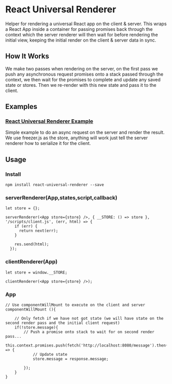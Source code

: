 # React Universal Renderer

Helper for rendering a universal React app on the client & server. This wraps a React App inside a container for passing promises back through the context which the server renderer will then wait for before rendering the initial view, keeping the initial render on the client & server data in sync.

## How It Works

We make two passes when rendering on the server, on the first pass we push any asynchronous request promises onto a stack passed through the context, we then wait for the promises to complete and update any saved state or stores. Then we re-render with this new state and pass it to the client.

## Examples

### [React Universal Renderer Example](https://github.com/acorcutt/react-universal-renderer-example)

Simple example to do an async request on the server and render the result. We use freezer.js as the store, anything will work just tell the server renderer how to serialize it for the client.


## Usage

### Install
```
npm install react-universal-renderer --save
```

###  serverRenderer(App,states,script,callback)
```
let store = {};

serverRenderer(<App store={store} />, { __STORE: () => store }, '/scripts/client.js', (err, html) => {
    if (err) {
      return next(err);
    }

    res.send(html);
  });
```

### clientRenderer(App)
```
let store = window.__STORE;

clientRenderer(<App store={store} />);

```

### App
```
// Use componentWillMount to execute on the client and server
componentWillMount (){
	
	// Only fetch if we have not got state (we will have state on the second render pass and the initial client request)
	if(!store.message){
		// Push a promise onto stack to wait for on second render pass...
		this.context.promises.push(fetch('http://localhost:8080/message').then((response) => {
			// Update state
			store.message = response.message;

		});
	}
}      
```